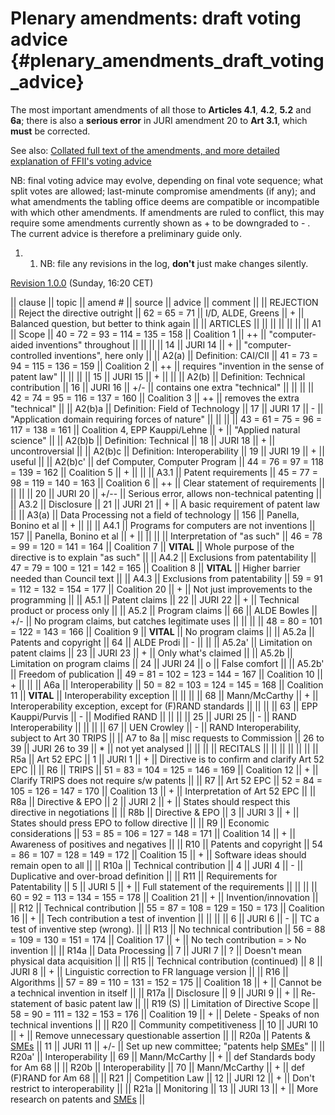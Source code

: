 # Plenary amendments: draft voting advice {#plenary_amendments_draft_voting_advice}

The most important amendments of all those to **Articles 4.1**, **4.2**,
**5.2** and **6a**; there is also a **serious error** in JURI amendment
20 to **Art 3.1**, which **must** be corrected.

See also: [ Collated full text of the amendments, and more detailed
explanation of FFII\'s voting advice](PlenAmend0507En "wikilink")

NB: final voting advice may evolve, depending on final vote sequence;
what split votes are allowed; last-minute compromise amendments (if
any); and what amendments the tabling office deems are compatible or
incompatible with which other amendments. If amendments are ruled to
conflict, this may require some amendments currently shown as + to be
downgraded to - . The current advice is therefore a preliminary guide
only.

1.  1.  NB: file any revisions in the log, **don\'t** just make changes
        silently.

[ Revision 1.0.0](PlenVotingListRevisions0507En "wikilink") (Sunday,
16:20 CET)

\|\| clause \|\| topic \|\| amend \# \|\| source \|\| advice \|\|
comment \|\| \|\| REJECTION \|\| Reject the directive outright \|\| 62 =
65 = 71 \|\| I/D, ALDE, Greens \|\| + \|\| Balanced question, but better
to think again \|\| \|\| ARTICLES \|\| \|\| \|\| \|\| \|\| \|\| \|\| A1
\|\| Scope \|\| 40 = 72 = 93 = 114 = 135 = 158 \|\| Coalition 1 \|\| ++
\|\| \"computer-aided inventions\" throughout \|\| \|\| \|\| \|\| 14
\|\| JURI 14 \|\| + \|\| \"computer-controlled inventions\", here only
\|\| \|\| A2(a) \|\| Definition: CAI/CII \|\| 41 = 73 = 94 = 115 = 136 =
159 \|\| Coalition 2 \|\| ++ \|\| requires \"invention in the sense of
patent law\" \|\| \|\| \|\| \|\| 15 \|\| JURI 15 \|\| + \|\| \|\| \|\|
A2(b) \|\| Definition: Technical contribution \|\| 16 \|\| JURI 16 \|\|
+/- \|\| contains one extra \"technical\" \|\| \|\| \|\| \|\| 42 = 74 =
95 = 116 = 137 = 160 \|\| Coalition 3 \|\| ++ \|\| removes the extra
\"technical\" \|\| \|\| A2(b)a \|\| Definition: Field of Technology \|\|
17 \|\| JURI 17 \|\| - \|\| \"Application domain requiring forces of
nature\" \|\| \|\| \|\| \|\| 43 = 61 = 75 = 96 = 117 = 138 = 161 \|\|
Coalition 4, EPP Kauppi/Lehne \|\| + \|\| \"Applied natural science\"
\|\| \|\| A2(b)b \|\| Definition: Technical \|\| 18 \|\| JURI 18 \|\| +
\|\| uncontroversial \|\| \|\| A2(b)c \|\| Definition: Interoperability
\|\| 19 \|\| JURI 19 \|\| + \|\| useful \|\| \|\| A2(b)c\' \|\| def
Computer, Computer Program \|\| 44 = 76 = 97 = 118 = 139 = 162 \|\|
Coalition 5 \|\| + \|\| \|\| \|\| A3.1 \|\| Patent requirements \|\| 45
= 77 = 98 = 119 = 140 = 163 \|\| Coalition 6 \|\| ++ \|\| Clear
statement of requirements \|\| \|\| \|\| \|\| 20 \|\| JURI 20 \|\| +/\--
\|\| Serious error, allows non-technical patenting \|\| \|\| A3.2 \|\|
Disclosure \|\| 21 \|\| JURI 21 \|\| + \|\| A basic requirement of
patent law \|\| \|\| A3(a) \|\| Data Processing not a field of
technology \|\| 156 \|\| Panella, Bonino et al \|\| + \|\| \|\| \|\|
A4.1 \|\| Programs for computers are not inventions \|\| 157 \|\|
Panella, Bonino et al \|\| + \|\| \|\| \|\| \|\| Interpretation of \"as
such\" \|\| 46 = 78 = 99 = 120 = 141 = 164 \|\| Coalition 7 \|\|
**VITAL** \|\| Whole purpose of the directive is to explain \"as such\"
\|\| \|\| A4.2 \|\| Exclusions from patentability \|\| 47 = 79 = 100 =
121 = 142 = 165 \|\| Coalition 8 \|\| **VITAL** \|\| Higher barrier
needed than Council text \|\| \|\| A4.3 \|\| Exclusions from
patentability \|\| 59 = 91 = 112 = 132 = 154 = 177 \|\| Coalition 20
\|\| + \|\| Not just improvements to the programming \|\| \|\| A5.1 \|\|
Patent claims \|\| 22 \|\| JURI 22 \|\| + \|\| Technical product or
process only \|\| \|\| A5.2 \|\| Program claims \|\| 66 \|\| ALDE Bowles
\|\| +/- \|\| No program claims, but catches legitimate uses \|\| \|\|
\|\| \|\| 48 = 80 = 101 = 122 = 143 = 166 \|\| Coalition 9 \|\|
**VITAL** \|\| No program claims \|\| \|\| A5.2a \|\| Patents and
copyright \|\| 64 \|\| ALDE Prodi \|\| - \|\| \|\| \|\| A5.2a\' \|\|
Limitation on patent claims \|\| 23 \|\| JURI 23 \|\| + \|\| Only
what\'s claimed \|\| \|\| A5.2b \|\| Limitation on program claims \|\|
24 \|\| JURI 24 \|\| o \|\| False comfort \|\| \|\| A5.2b\' \|\| Freedom
of publication \|\| 49 = 81 = 102 = 123 = 144 = 167 \|\| Coalition 10
\|\| + \|\| \|\| \|\| A6a \|\| Interoperability \|\| 50 = 82 = 103 = 124
= 145 = 168 \|\| Coalition 11 \|\| **VITAL** \|\| Interoperability
exception \|\| \|\| \|\| \|\| 68 \|\| Mann/McCarthy \|\| + \|\|
Interoperability exception, except for (F)RAND standards \|\| \|\| \|\|
\|\| 63 \|\| EPP Kauppi/Purvis \|\| - \|\| Modified RAND \|\| \|\| \|\|
\|\| 25 \|\| JURI 25 \|\| - \|\| RAND Interoperability \|\| \|\| \|\|
\|\| 67 \|\| UEN Crowley \|\| - \|\| RAND Interoperability, subject to
Art 30 TRIPS \|\| \|\| A7 to 8a \|\| misc requests to Commission \|\| 26
to 39 \|\| JURI 26 to 39 \|\| \* \|\| not yet analysed \|\| \|\| \|\|
\|\| RECITALS \|\| \|\| \|\| \|\| \|\| \|\| \|\| R5a \|\| Art 52 EPC
\|\| 1 \|\| JURI 1 \|\| + \|\| Directive is to confirm and clarify Art
52 EPC \|\| \|\| R6 \|\| TRIPS \|\| 51 = 83 = 104 = 125 = 146 = 169 \|\|
Coalition 12 \|\| + \|\| Clarify TRIPS does not require s/w patents \|\|
\|\| R7 \|\| Art 52 EPC \|\| 52 = 84 = 105 = 126 = 147 = 170 \|\|
Coalition 13 \|\| + \|\| Interpretation of Art 52 EPC \|\| \|\| R8a \|\|
Directive & EPO \|\| 2 \|\| JURI 2 \|\| + \|\| States should respect
this directive in negotiations \|\| \|\| R8b \|\| Directive & EPO \|\| 3
\|\| JURI 3 \|\| + \|\| States should press EPO to follow directive \|\|
\|\| R9 \|\| Economic considerations \|\| 53 = 85 = 106 = 127 = 148 =
171 \|\| Coalition 14 \|\| + \|\| Awareness of positives and negatives
\|\| \|\| R10 \|\| Patents and copyright \|\| 54 = 86 = 107 = 128 = 149
= 172 \|\| Coalition 15 \|\| + \|\| Software ideas should remain open to
all \|\| \|\| R10a \|\| Technical contribution \|\| 4 \|\| JURI 4 \|\| -
\|\| Duplicative and over-broad definition \|\| \|\| R11 \|\|
Requirements for Patentability \|\| 5 \|\| JURI 5 \|\| + \|\| Full
statement of the requirements \|\| \|\| \|\| \|\| 60 = 92 = 113 = 134 =
155 = 178 \|\| Coalition 21 \|\| + \|\| Invention/innovation \|\| \|\|
R12 \|\| Technical contribution \|\| 55 = 87 = 108 = 129 = 150 = 173
\|\| Coalition 16 \|\| + \|\| Tech contribution a test of invention \|\|
\|\| \|\| \|\| 6 \|\| JURI 6 \|\| - \|\| TC a test of inventive step
(wrong). \|\| \|\| R13 \|\| No technical contribution \|\| 56 = 88 = 109
= 130 = 151 = 174 \|\| Coalition 17 \|\| + \|\| No tech contribution =
\> No invention \|\| \|\| R14a \|\| Data Processing \|\| 7 \|\| JURI 7
\|\| ? \|\| Doesn\'t mean physical data acquisition \|\| \|\| R15 \|\|
Technical contribution (continued) \|\| 8 \|\| JURI 8 \|\| + \|\|
Linguistic correction to FR language version \|\| \|\| R16 \|\|
Algorithms \|\| 57 = 89 = 110 = 131 = 152 = 175 \|\| Coalition 18 \|\| +
\|\| Cannot be a technical invention in itself \|\| \|\| R17a \|\|
Disclosure \|\| 9 \|\| JURI 9 \|\| + \|\| Re-statement of basic patent
law \|\| \|\| R19 (S) \|\| Limitation of Directive Scope \|\| 58 = 90 =
111 = 132 = 153 = 176 \|\| Coalition 19 \|\| + \|\| Delete - Speaks of
non technical inventions \|\| \|\| R20 \|\| Community competitiveness
\|\| 10 \|\| JURI 10 \|\| + \|\| Remove unnecessary questionable
assertion \|\| \|\| R20a \|\| Patents & [SMEs](SMEs "wikilink") \|\| 11
\|\| JURI 11 \|\| +/- \|\| Set up new committee; \"patents help
[SMEs](SMEs "wikilink")\" \|\| \|\| R20a\' \|\| Interoperability \|\| 69
\|\| Mann/McCarthy \|\| + \|\| def Standards body for Am 68 \|\| \|\|
R20b \|\| Interoperability \|\| 70 \|\| Mann/McCarthy \|\| + \|\| def
(F)RAND for Am 68 \|\| \|\| R21 \|\| Competition Law \|\| 12 \|\| JURI
12 \|\| + \|\| Don\'t restrict to interoperability \|\| \|\| R21a \|\|
Monitoring \|\| 13 \|\| JURI 13 \|\| + \|\| More research on patents and
[SMEs](SMEs "wikilink") \|\|
